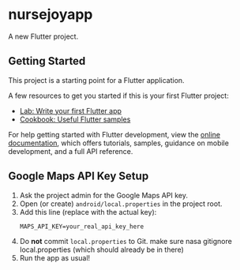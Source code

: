 # nursejoyapp

A new Flutter project.

## Getting Started

This project is a starting point for a Flutter application.

A few resources to get you started if this is your first Flutter project:

- [Lab: Write your first Flutter app](https://docs.flutter.dev/get-started/codelab)
- [Cookbook: Useful Flutter samples](https://docs.flutter.dev/cookbook)

For help getting started with Flutter development, view the
[online documentation](https://docs.flutter.dev/), which offers tutorials,
samples, guidance on mobile development, and a full API reference.

## Google Maps API Key Setup

1. Ask the project admin for the Google Maps API key.
2. Open (or create) `android/local.properties` in the project root.
3. Add this line (replace with the actual key):
   ```
   MAPS_API_KEY=your_real_api_key_here
   ```
4. Do **not** commit `local.properties` to Git. make sure nasa gitignore local.properties (which should already be in there)
5. Run the app as usual!
